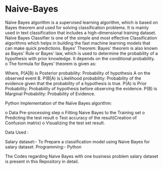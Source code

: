 # Naive-Bayes

Naïve Bayes algorithm is a supervised learning algorithm, which is based on Bayes theorem and used for solving classification problems. It is mainly used in text classification that includes a high-dimensional training dataset. Naïve Bayes Classifier is one of the simple and most effective Classification algorithms which helps in building the fast machine learning models that can make quick predictions. Bayes' Theorem: Bayes' theorem is also known as Bayes' Rule or Bayes' law, which is used to determine the probability of a hypothesis with prior knowledge. It depends on the conditional probability. o The formula for Bayes' theorem is given as:

Where, P(A|B) is Posterior probability: Probability of hypothesis A on the observed event B. P(B|A) is Likelihood probability: Probability of the evidence given that the probability of a hypothesis is true. P(A) is Prior Probability: Probability of hypothesis before observing the evidence. P(B) is Marginal Probability: Probability of Evidence.

Python Implementation of the Naïve Bayes algorithm:

o Data Pre-processing step o Fitting Naive Bayes to the Training set o Predicting the test result o Test accuracy of the result(Creation of Confusion matrix) o Visualizing the test set result.

Data Used :

Salary dataset:- To Prepare a classification model using Naive Bayes for salary dataset.
Programming:- Python

The Codes regarding Naive Bayes with one business problem salary dataset is present in this Repository in detail.
